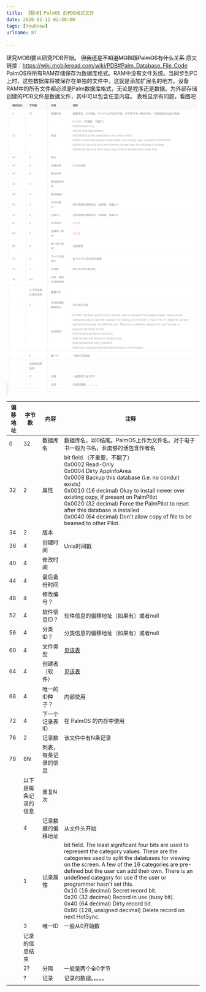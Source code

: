 ```yaml
---
title: 【翻译】PalmOS 的PDB格式文件
date: 2020-02-12 02:50:00
tags: [YouKnow]
urlname: 87

---
```

<!--markdown-->
研究MOBI要从研究PDB开始。
~~但我还是不知道MOBI跟PalmOS有什么关系~~
原文链接：<https://wiki.mobileread.com/wiki/PDB#Palm_Database_File_Code>
PalmOS将所有RAM存储保存为数据库格式。RAM中没有文件系统。当同步到PC上时，这些数据库将被保存在单独的文件中，这就是添加扩展名的地方。设备RAM中的所有文件都必须是Palm数据库格式，无论是程序还是数据。为外部存储创建的PDB文件是数据文件，其中可以包含任意内容。
表格显示有问题，看图吧  
![1bSXLD.png](%E3%80%90%E7%BF%BB%E8%AF%91%E3%80%91PalmOS%20%E7%9A%84PDB%E6%A0%BC%E5%BC%8F%E6%96%87%E4%BB%B6/1bSXLD.png)

| 偏移地址 | 字节数               | 内容                 | 注释                                                         |
| -------- | -------------------- | -------------------- | ------------------------------------------------------------ |
| 0        | 32                   | 数据库名             | 数据库名，以0结尾。PalmOS上作为文件名。对于电子书一般为书名，长度够的话包含作者名 |
| 32       | 2                    | 属性                 | bit field.（不重要，不翻了）<br>0x0002 Read-Only<br>0x0004 Dirty AppInfoArea<br>0x0008 Backup this database (i.e. no conduit exists)<br>0x0010 (16 decimal) Okay to install newer over existing copy, if present on PalmPilot<br>0x0020 (32 decimal) Force the PalmPilot to reset after this database is installed<br>0x0040 (64 decimal) Don't allow copy of file to be beamed to other Pilot. |
| 34       | 2                    | 版本                 |                                                              |
| 36       | 4                    | 创建时间             | Unix时间戳                                                   |
| 40       | 4                    | 修改时间             |                                                              |
| 44       | 4                    | 最后备份时间         |                                                              |
| 48       | 4                    | 修改编号？           |                                                              |
| 52       | 4                    | 软件信息ID？         | 软件信息的偏移地址（如果有）或者null                         |
| 56       | 4                    | 分类ID？             | 分类信息的偏移地址（如果有）或者null                         |
| 60       | 4                    | 文件类型             | [见该表](https://wiki.mobileread.com/wiki/PDB#Palm_Database_File_Code) |
| 64       | 4                    | 创建者（软件）       | [见该表](https://wiki.mobileread.com/wiki/PDB#Palm_Database_File_Code) |
| 68       | 4                    | 唯一的ID种子？       | 内部使用                                                     |
| 72       | 4                    | 下一个记录表ID       | 在 PalmOS 的内存中使用                                       |
| 76       | 2                    | 记录数               | 该文件中有N条记录                                            |
| 78       | 8N                   | 列表，每条记录的信息 |                                                              |
|          | 以下是每条记录的信息 | 重复N次              |                                                              |
|          | 4                    | 记录数据的偏移地址   | 从文件头开始                                                 |
|          | 1                    | 记录属性             | bit field. The least significant four bits are used to represent the category values. These are the categories used to split the databases for viewing on the screen. A few of the 16 categories are pre-defined but the user can add their own. There is an undefined category for use if the user or programmer hasn't set this.<br>0x10 (16 decimal) Secret record bit.<br>0x20 (32 decimal) Record in use (busy bit).<br>0x40 (64 decimal) Dirty record bit.<br>0x80 (128, unsigned decimal) Delete record on next HotSync. |
|          | 3                    | 唯一ID               | 一般从0开始数                                                |
|          | 记录的信息结束       |                      |                                                              |
|          | 2?                   | 分隔                 | 一般是两个全0字节                                            |
|          | ?                    | 记录                 | 记录的数据。。。。。                                         |
|          |                      |                      |                                                              |

